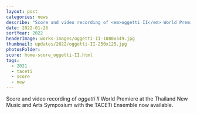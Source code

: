 ```yaml
---
layout: post
categories: news
describe: "Score and video recording of <em>oggetti II</em> World Premiere at the Thailand New Music and Arts Symposium with the TACETi Ensemble now available"
date: 2022-01-26
sortYear: 2022
headerImage: works-images/oggetti-II-1080x549.jpg
thumbnail: updates/2022/oggetti-II-250x125.jpg
photosFolder:
score: home-score_oggetti-II.html
tags:
  - 2021
  - taceti
  - score
  - new
---
```


Score and video recording of <em>oggetti II</em> World Premiere at the Thailand New Music and Arts Symposium with the TACETi Ensemble now available.
